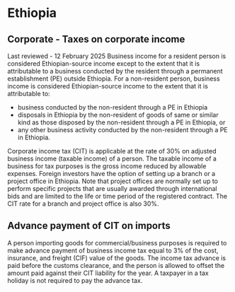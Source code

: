 # Ethiopia
## Corporate - Taxes on corporate income
Last reviewed - 12 February 2025
Business income for a resident person is considered Ethiopian-source income except to the extent that it is attributable to a business conducted by the resident through a permanent establishment (PE) outside Ethiopia. For a non-resident person, business income is considered Ethiopian-source income to the extent that it is attributable to:
  * business conducted by the non-resident through a PE in Ethiopia
  * disposals in Ethiopia by the non-resident of goods of same or similar kind as those disposed by the non-resident through a PE in Ethiopia, or
  * any other business activity conducted by the non-resident through a PE in Ethiopia.


Corporate income tax (CIT) is applicable at the rate of 30% on adjusted business income (taxable income) of a person. The taxable income of a business for tax purposes is the gross income reduced by allowable expenses.
Foreign investors have the option of setting up a branch or a project office in Ethiopia. Note that project offices are normally set up to perform specific projects that are usually awarded through international bids and are limited to the life or time period of the registered contract. The CIT rate for a branch and project office is also 30%.
## Advance payment of CIT on imports
A person importing goods for commercial/business purposes is required to make advance payment of business income tax equal to 3% of the cost, insurance, and freight (CIF) value of the goods.
The income tax advance is paid before the customs clearance, and the person is allowed to offset the amount paid against their CIT liability for the year. A taxpayer in a tax holiday is not required to pay the advance tax.
